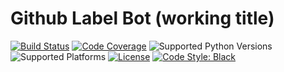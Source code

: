 # Github Label Bot (working title)
[![Build Status](https://travis-ci.com/slarse/labelbot.svg)](https://travis-ci.com/slarse/labelbot)
[![Code Coverage](https://codecov.io/gh/slarse/labelbot/branch/master/graph/badge.svg)](https://codecov.io/gh/slarse/labelbot)
![Supported Python Versions](https://img.shields.io/badge/python-3.7-blue.svg)
![Supported Platforms](https://img.shields.io/badge/platforms-Linux-blue.svg)
[![License](https://img.shields.io/badge/license-MIT-blue.svg)](LICENSE)
[![Code Style: Black](https://img.shields.io/badge/code%20style-black-000000.svg)](https://github.com/ambv/black)
